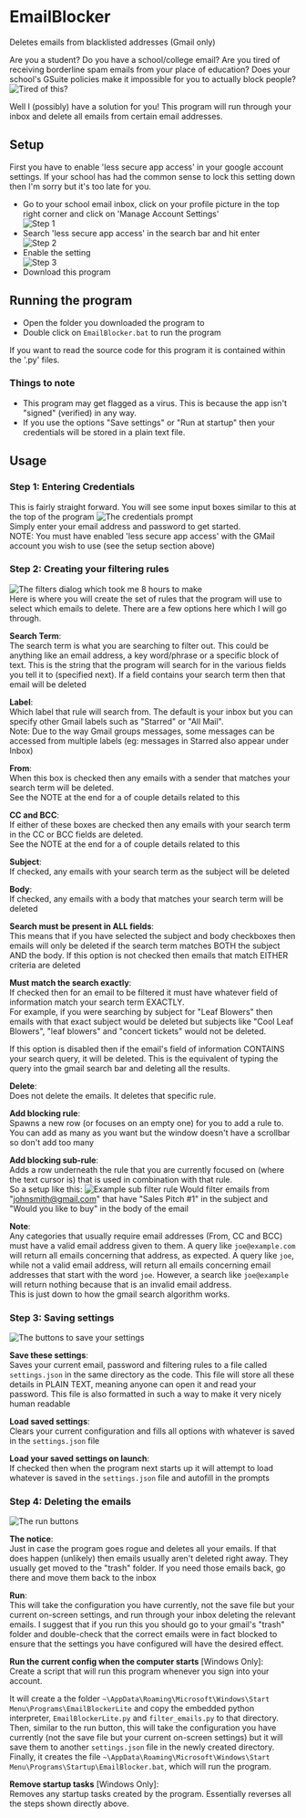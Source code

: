 # EmailBlocker
Deletes emails from blacklisted addresses (Gmail only)

Are you a student? Do you have a school/college email? Are you tired of receiving borderline spam emails from your place of education?
Does your school's GSuite policies make it impossible for you to actually block people?
![Tired of this?](img/spam-notice.png)

Well I (possibly) have a solution for you! This program will run through your inbox and delete all emails from certain email addresses.


## Setup
First you have to enable 'less secure app access' in your google account settings.
If your school has had the common sense to lock this setting down then I'm sorry but it's too late for you.

* Go to your school email inbox, click on your profile picture in the top right corner and click on 'Manage Account Settings'  
![Step 1](img/setup-manage-account.png)
* Search 'less secure app access' in the search bar and hit enter  
![Step 2](img/setup-search.png)
* Enable the setting  
![Step 3](img/setup-allow-lsaa.png)
* Download this program


## Running the program
* Open the folder you downloaded the program to
* Double click on `EmailBlocker.bat` to run the program

If you want to read the source code for this program it is contained within the '.py' files.

### Things to note
* This program may get flagged as a virus. This is because the app isn't "signed" (verified) in any way.
* If you use the options "Save settings" or "Run at startup" then your credentials will be stored in a plain text file.

## Usage
### Step 1: Entering Credentials

This is fairly straight forward. You will see some input boxes similar to this at the top of the program
![The credentials prompt](img/usage-credentials.png)  
Simply enter your email address and password to get started.  
NOTE: You must have enabled 'less secure app access' with the GMail account you wish to use (see the setup section above)

### Step 2: Creating your filtering rules

![The filters dialog which took me 8 hours to make](img/usage-filter-rules.png)  
Here is where you will create the set of rules that the program will use to select which emails to delete. There are a few options here which I will go through.

**Search Term**:  
The search term is what you are searching to filter out. This could be anything like an email address, a key word/phrase or a specific block of text.
This is the string that the program will search for in the various fields you tell it to (specified next). If a field contains your search term then that email will be deleted

**Label**:  
Which label that rule will search from. The default is your inbox but you can specify other Gmail labels such as "Starred" or "All Mail".  
Note: Due to the way Gmail groups messages, some messages can be accessed from multiple labels (eg: messages in Starred also appear under Inbox)

**From**:  
When this box is checked then any emails with a sender that matches your search term will be deleted.  
See the NOTE at the end for a of couple details related to this

**CC and BCC**:  
If either of these boxes are checked then any emails with your search term in the CC or BCC fields are deleted.  
See the NOTE at the end for a of couple details related to this

**Subject**:  
If checked, any emails with your search term as the subject will be deleted

**Body**:  
If checked, any emails with a body that matches your search term will be deleted

**Search must be present in ALL fields**:  
This means that if you have selected the subject and body checkboxes then emails will only be deleted if the search term matches BOTH the subject AND the body.
If this option is not checked then emails that match EITHER criteria are deleted

**Must match the search exactly**:  
If checked then for an email to be filtered it must have whatever field of information match your search term EXACTLY.  
For example, if you were searching by subject for "Leaf Blowers" then emails with that exact subject would be deleted but subjects like "Cool Leaf Blowers", "leaf blowers" and "concert tickets" would not be deleted.

If this option is disabled then if the email's field of information CONTAINS your search query, it will be deleted.
This is the equivalent of typing the query into the gmail search bar and deleting all the results.

**Delete**:  
Does not delete the emails. It deletes that specific rule.

**Add blocking rule**:  
Spawns a new row (or focuses on an empty one) for you to add a rule to. You can add as many as you want but the window doesn't have a scrollbar so don't add too many

**Add blocking sub-rule**:  
Adds a row underneath the rule that you are currently focused on (where the text cursor is) that is used in combination with that rule.  
So a setup like this:
![Example sub filter rule](img/usage-sub-filter-rules.png)
Would filter emails from "johnsmith@gmail.com" that have "Sales Pitch #1" in the subject and "Would you like to buy" in the body of the email


**Note**:  
Any categories that usually require email addresses (From, CC and BCC) must have a valid email address given to them. A query like `joe@example.com` will return all emails concerning that address, as expected. A query like `joe`, while not a valid email address, will return all emails concerning email addresses that start with the word `joe`. However, a search like `joe@example` will return nothing because that is an invalid email address.  
This is just down to how the gmail search algorithm works.

### Step 3: Saving settings

![The buttons to save your settings](img/usage-saving-settings.png)  

**Save these settings**:  
Saves your current email, password and filtering rules to a file called `settings.json` in the same directory as the code. This file will store all these details in PLAIN TEXT, meaning anyone can open it and read your password.
This file is also formatted in such a way to make it very nicely human readable

**Load saved settings**:  
Clears your current configuration and fills all options with whatever is saved in the `settings.json` file

**Load your saved settings on launch**:  
If checked then when the program next starts up it will attempt to load whatever is saved in the `settings.json` file and autofill in the prompts

### Step 4: Deleting the emails

![The run buttons](img/usage-run.png)  

**The notice**:  
Just in case the program goes rogue and deletes all your emails.
If that does happen (unlikely) then emails usually aren't deleted right away. They usually get moved to the "trash" folder. If you need those emails back, go there and move them back to the inbox

**Run**:  
This will take the configuration you have currently, not the save file but your current on-screen settings, and run through your inbox deleting the relevant emails.
I suggest that if you run this you should go to your gmail's "trash" folder and double-check that the correct emails were in fact blocked to ensure that the settings you have configured will have the desired effect.

**Run the current config when the computer starts** [Windows Only]:  
Create a script that will run this program whenever you sign into your account.  

It will create a the folder `~\AppData\Roaming\Microsoft\Windows\Start Menu\Programs\EmailBlockerLite` and copy the embedded python interpreter, `EmailBlockerLite.py` and `filter_emails.py` to that directory. Then, similar to the run button, this will take the configuration you have currently (not the save file but your current on-screen settings) but it will save them to another `settings.json` file in the newly created directory.  
Finally, it creates the file `~\AppData\Roaming\Microsoft\Windows\Start Menu\Programs\Startup\EmailBlocker.bat`, which will run the program.

**Remove startup tasks** [Windows Only]:  
Removes any startup tasks created by the program.
Essentially reverses all the steps shown directly above.